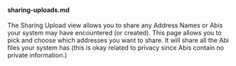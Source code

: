 #### sharing-uploads.md

The Sharing Upload view allows you to share any Address Names or Abis your system may have encountered (or created). This page allows you to pick and choose which addresses you want to share. It will share all the Abi files your system has (this is okay related to privacy since Abis contain no private information.)
